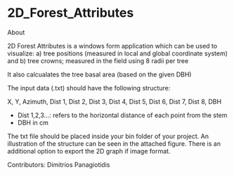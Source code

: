 # 2D_Forest_Attributes

About

2D Forest Attributes is a windows form application which can be used to visualize:
a) tree positions (measured in local and global coordinate system) and
b) tree crowns; measured in the field using 8 radii per tree

It also calcualates the tree basal area (based on the given DBH)

The input data (.txt) should have the following structure:

X, Y, Azimuth, Dist 1, Dist 2, Dist 3, Dist 4, Dist 5, Dist 6, Dist 7, Dist 8, DBH 

* Dist 1,2,3...: refers to the horizontal distance of each point from the stem
* DBH in cm

The txt file should be placed inside your bin folder of your project.
An illustration of the structure can be seen in the attached figure.
There is an additional option to export the 2D graph if image format.

Contributors: Dimitrios Panagiotidis

